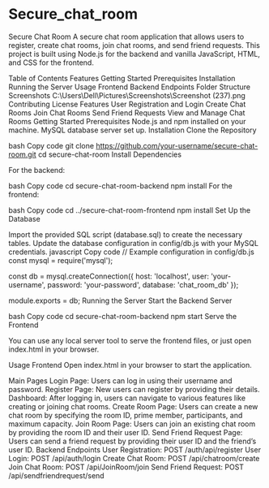 # Secure_chat_room
Secure Chat Room
A secure chat room application that allows users to register, create chat rooms, join chat rooms, and send friend requests. This project is built using Node.js for the backend and vanilla JavaScript, HTML, and CSS for the frontend.

Table of Contents
Features
Getting Started
Prerequisites
Installation
Running the Server
Usage
Frontend
Backend Endpoints
Folder Structure
Screenshots
C:\Users\Dell\Pictures\Screenshots\Screenshot (237).png
Contributing
License
Features
User Registration and Login
Create Chat Rooms
Join Chat Rooms
Send Friend Requests
View and Manage Chat Rooms
Getting Started
Prerequisites
Node.js and npm installed on your machine.
MySQL database server set up.
Installation
Clone the Repository

bash
Copy code
git clone https://github.com/your-username/secure-chat-room.git
cd secure-chat-room
Install Dependencies

For the backend:

bash
Copy code
cd secure-chat-room-backend
npm install
For the frontend:

bash
Copy code
cd ../secure-chat-room-frontend
npm install
Set Up the Database

Import the provided SQL script (database.sql) to create the necessary tables.
Update the database configuration in config/db.js with your MySQL credentials.
javascript
Copy code
// Example configuration in config/db.js
const mysql = require('mysql');

const db = mysql.createConnection({
    host: 'localhost',
    user: 'your-username',
    password: 'your-password',
    database: 'chat_room_db'
});

module.exports = db;
Running the Server
Start the Backend Server

bash
Copy code
cd secure-chat-room-backend
npm start
Serve the Frontend

You can use any local server tool to serve the frontend files, or just open index.html in your browser.

Usage
Frontend
Open index.html in your browser to start the application.

Main Pages
Login Page: Users can log in using their username and password.
Register Page: New users can register by providing their details.
Dashboard: After logging in, users can navigate to various features like creating or joining chat rooms.
Create Room Page: Users can create a new chat room by specifying the room ID, prime member, participants, and maximum capacity.
Join Room Page: Users can join an existing chat room by providing the room ID and their user ID.
Send Friend Request Page: Users can send a friend request by providing their user ID and the friend’s user ID.
Backend Endpoints
User Registration: POST /auth/api/register
User Login: POST /api/auth/login
Create Chat Room: POST /api/chatroom/create
Join Chat Room: POST /api/JoinRoom/join
Send Friend Request: POST /api/sendfriendrequest/send
